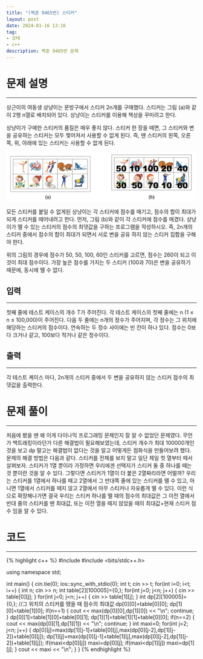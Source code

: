 ```yaml
---
title: "(백준 9465번) 스티커"
layout: post
date: 2024-01-16 13:16
tag:
- 코테
- c++
description: 백준 9465번 문제
---
```


# 문제 설명  
---
상근이의 여동생 상냥이는 문방구에서 스티커 2n개를 구매했다. 스티커는 그림 (a)와 같이 2행 n열로 배치되어 있다. 상냥이는 스티커를 이용해 책상을 꾸미려고 한다.

상냥이가 구매한 스티커의 품질은 매우 좋지 않다. 스티커 한 장을 떼면, 그 스티커와 변을 공유하는 스티커는 모두 찢어져서 사용할 수 없게 된다. 즉, 뗀 스티커의 왼쪽, 오른쪽, 위, 아래에 있는 스티커는 사용할 수 없게 된다.

![img](/assets/img/sticker.png)

모든 스티커를 붙일 수 없게된 상냥이는 각 스티커에 점수를 매기고, 점수의 합이 최대가 되게 스티커를 떼어내려고 한다. 먼저, 그림 (b)와 같이 각 스티커에 점수를 매겼다. 상냥이가 뗄 수 있는 스티커의 점수의 최댓값을 구하는 프로그램을 작성하시오. 즉, 2n개의 스티커 중에서 점수의 합이 최대가 되면서 서로 변을 공유 하지 않는 스티커 집합을 구해야 한다.

위의 그림의 경우에 점수가 50, 50, 100, 60인 스티커를 고르면, 점수는 260이 되고 이 것이 최대 점수이다. 가장 높은 점수를 가지는 두 스티커 (100과 70)은 변을 공유하기 때문에, 동시에 뗄 수 없다.

## 입력  
---
첫째 줄에 테스트 케이스의 개수 T가 주어진다. 각 테스트 케이스의 첫째 줄에는 n (1 ≤ n ≤ 100,000)이 주어진다. 다음 두 줄에는 n개의 정수가 주어지며, 각 정수는 그 위치에 해당하는 스티커의 점수이다. 연속하는 두 정수 사이에는 빈 칸이 하나 있다. 점수는 0보다 크거나 같고, 100보다 작거나 같은 정수이다. 

## 출력  
---
각 테스트 케이스 마다, 2n개의 스티커 중에서 두 변을 공유하지 않는 스티커 점수의 최댓값을 출력한다.

# 문제 풀이  
---
처음에 봤을 땐 왜 이게 다이나믹 프로그래밍 문제인지 잘 알 수 없었던 문제였다. 무언가 백트래킹이라던가 다른 해결법이 필요해보였는데, 스티커 개수가 최대 100000개인 것을 보고 dp 말고는 해결법이 없다는 것을 알고 어떻게든 점화식을 만들어보려 했다.  
문제의 해결 방법은 다음과 같다. 스티커를 전체를 보지 말고 일단 제일 첫 열부터 떼서 살펴보자. 스티커가 1열 뿐이라 가정하면 우리에겐 선택지가 스티커 둘 중 하나를 떼는 것 뿐이란 것을 알 수 있다. 그렇다면 스티커가 1열이 더 붙은 2열짜리라면 어떨까? 우리는 스티커를 1열에서 하나를 떼고 2열에서 그 반대쪽 줄에 있는 스티커를 뗄 수 있고, 아니면 1열에서 스티커를 떼지 않고 2열에서 아무 스티커나 자유롭게 뗄 수 있다. 이런 식으로 확장해나가면 결국 우리는 스티커 하나를 뗄 때의 점수의 최대값은 그 이전 열에서 반대 줄의 스티커를 뗀 최대값, 또는 이전 열을 떼지 않았을 때의 최대값+현재 스티커 점수 임을 알 수 있다. 

# 코드  
---
{% highlight c++ %}
#include <iostream>
#include <bits/stdc++.h>

using namespace std;

int main() {
    cin.tie(0);
    ios::sync_with_stdio(0);
    int t;
    cin >> t;
    for(int i=0; i<t; i++) {
        int n; cin >> n;
        int table[2][100005]={0,};
        for(int j=0; j<n; j++) {
            cin >> table[0][j];
        }
        for(int j=0; j<n; j++) {
            cin >> table[1][j];
        }
        int dp[2][100005]={0,}; //그 위치의 스티커를 뗐을 때 점수의 최대값
        dp[0][0]=table[0][0]; dp[1][0]=table[1][0];
        if(n==1) {
            cout << max(dp[0][0],dp[1][0]) << "\n"; continue;
        }
        dp[0][1]=table[1][0]+table[0][1]; dp[1][1]=table[1][1]+table[0][0];
        if(n==2) {
            cout << max(dp[0][1],dp[1][1]) << "\n"; continue;
        }
        int maxi=0;
        for(int j=2; j<n; j++) {
            dp[0][j]=max(dp[1][j-1]+table[0][j],max(dp[0][j-2],dp[1][j-2])+table[0][j]);
            dp[1][j]=max(dp[0][j-1]+table[1][j],max(dp[0][j-2],dp[1][j-2])+table[1][j]);
            if(maxi<dp[0][j]) maxi=dp[0][j];
            if(maxi<dp[1][j]) maxi=dp[1][j];
        }
        cout << maxi << "\n";
    }
}
{% endhighlight %}